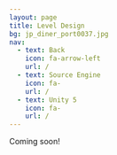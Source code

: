 ```yaml
---
layout: page
title: Level Design
bg: jp_diner_port0037.jpg
nav:
  - text: Back
    icon: fa-arrow-left
    url: /
  - text: Source Engine
    icon: fa-
    url: /
  - text: Unity 5
    icon: fa-
    url: /
---
```


Coming soon!
